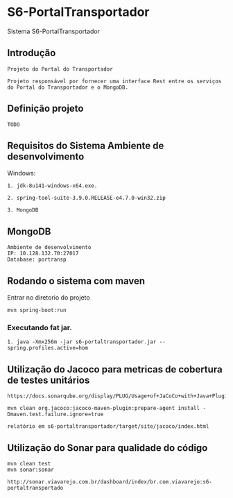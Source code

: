 S6-PortalTransportador
====================
Sistema S6-PortalTransportador


Introdução
------------

	Projeto do Portal do Transportador
	
	Projeto responsável por fornecer uma interface Rest entre os serviços do Portal do Transportador e o MongoDB.
	
Definição projeto
-------------------------------------
	TODO

Requisitos do Sistema Ambiente de desenvolvimento 
-------------------


Windows:

	1. jdk-8u141-windows-x64.exe.
	 
	2. spring-tool-suite-3.9.0.RELEASE-e4.7.0-win32.zip
	
	3. MongoDB
	

MongoDB
-------------------

	Ambiente de desenvolvimento
	IP: 10.128.132.70:27017
	Database: portransp

Rodando o sistema com maven
-------------------
Entrar no diretorio do projeto
		
	mvn spring-boot:run

          
### Executando fat jar.

	1. java -Xmx256m -jar s6-portaltransportador.jar --spring.profiles.active=hom


Utilização do Jacoco para metricas de cobertura de testes unitários
-------------------------------------------------------------------
	
	https://docs.sonarqube.org/display/PLUG/Usage+of+JaCoCo+with+Java+Plugin

	mvn clean org.jacoco:jacoco-maven-plugin:prepare-agent install -Dmaven.test.failure.ignore=true
	
	relatório em s6-portaltransportador/target/site/jacoco/index.html
	

Utilização do Sonar para qualidade do código
-------------------------------------------------------------------	

	mvn clean test
	mvn sonar:sonar
	
	http://sonar.viavarejo.com.br/dashboard/index/br.com.viavarejo:s6-portaltransportado


